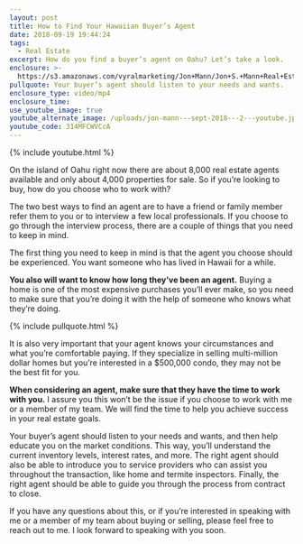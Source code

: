 ```yaml
---
layout: post
title: How to Find Your Hawaiian Buyer’s Agent
date: 2018-09-19 19:44:24
tags:
  - Real Estate
excerpt: How do you find a buyer’s agent on Oahu? Let’s take a look.
enclosure: >-
  https://s3.amazonaws.com/vyralmarketing/Jon+Mann/Jon+S.+Mann+Real+Estate-+How+to+Find+Your+Hawaiian+Buyers+Agent.mp4
pullquote: Your buyer’s agent should listen to your needs and wants.
enclosure_type: video/mp4
enclosure_time:
use_youtube_image: true
youtube_alternate_image: /uploads/jon-mann---sept-2018---2---youtube.jpg
youtube_code: 314MFCWVCcA
---
```


{% include youtube.html %}

On the island of Oahu right now there are about 8,000 real estate agents available and only about 4,000 properties for sale. So if you’re looking to buy, how do you choose who to work with?

The two best ways to find an agent are to have a friend or family member refer them to you or to interview a few local professionals. If you choose to go through the interview process, there are a couple of things that you need to keep in mind.

The first thing you need to keep in mind is that the agent you choose should be experienced. You want someone who has lived in Hawaii for a while.

**You also will want to know how long they’ve been an agent.** Buying a home is one of the most expensive purchases you’ll ever make, so you need to make sure that you’re doing it with the help of someone who knows what they’re doing.

{% include pullquote.html %}

It is also very important that your agent knows your circumstances and what you’re comfortable paying. If they specialize in selling multi-million dollar homes but you’re interested in a $500,000 condo, they may not be the best fit for you.

**When considering an agent, make sure that they have the time to work with you.** I assure you this won’t be the issue if you choose to work with me or a member of my team. We will find the time to help you achieve success in your real estate goals.

Your buyer’s agent should listen to your needs and wants, and then help educate you on the market conditions. This way, you’ll understand the current inventory levels, interest rates, and more. The right agent should also be able to introduce you to service providers who can assist you throughout the transaction, like home and termite inspectors. Finally, the right agent should be able to guide you through the process from contract to close.

If you have any questions about this, or if you’re interested in speaking with me or a member of my team about buying or selling, please feel free to reach out to me. I look forward to speaking with you soon.